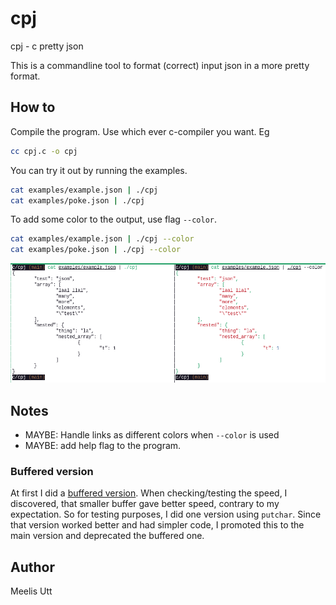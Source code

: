 # cpj

cpj - c pretty json

This is a commandline tool to format (correct) input json in a more pretty format.

## How to

Compile the program. Use which ever c-compiler you want. Eg

```sh
cc cpj.c -o cpj
```

You can try it out by running the examples.

```sh
cat examples/example.json | ./cpj
cat examples/poke.json | ./cpj
```

To add some color to the output, use flag `--color`.

```sh
cat examples/example.json | ./cpj --color
cat examples/poke.json | ./cpj --color
```

![example image](img/example.png)

## Notes

* MAYBE: Handle links as different colors when `--color` is used
* MAYBE: add help flag to the program.

### Buffered version

At first I did a [buffered version](depr/cpj_with_buffer.c).
When checking/testing the speed, I discovered, that smaller buffer gave better speed, contrary to my expectation.
So for testing purposes, I did one version using `putchar`.
Since that version worked better and had simpler code, I promoted this to the main version and deprecated the buffered one.

## Author

Meelis Utt
